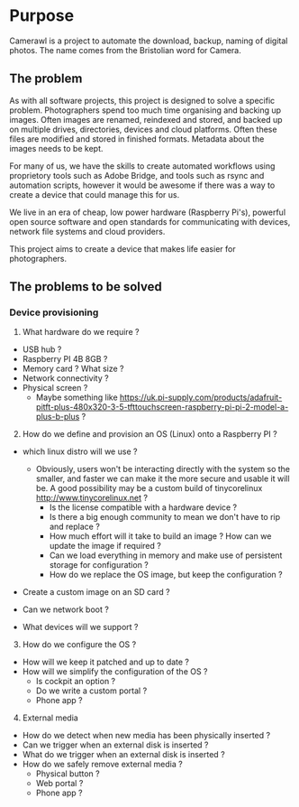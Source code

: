 # Purpose
Camerawl is a project to automate the download, backup, naming of digital photos. The name comes from the Bristolian word for Camera.

## The problem
As with all software projects, this project is designed to solve a specific problem. Photographers spend too much time organising and backing up images. Often images are renamed, reindexed and stored, and backed up on multiple drives, directories, devices and cloud platforms. Often these files are modified and stored in finished formats. Metadata about the images needs to be kept.

For many of us, we have the skills to create automated workflows using proprietory tools such as Adobe Bridge, and tools such as rsync and automation scripts, however it would be awesome if there was a way to create a device that could manage this for us.

We live in an era of cheap, low power hardware (Raspberry Pi's), powerful open source software and open standards for communicating with devices, network file systems and cloud providers.

This project aims to create a device that makes life easier for photographers.

## The problems to be solved
### Device provisioning
1) What hardware do we require ? 
* USB hub ?
* Raspberry PI 4B 8GB ?
* Memory card ? What size ?
* Network connectivity ?
* Physical screen ?
    *   Maybe something like https://uk.pi-supply.com/products/adafruit-pitft-plus-480x320-3-5-tfttouchscreen-raspberry-pi-pi-2-model-a-plus-b-plus ?
    

2) How do we define and provision an OS (Linux) onto a Raspberry PI ?
* which linux distro will we use ?
    * Obviously, users won't be interacting directly with the system so the smaller, and faster we can make it the more secure and usable it will be. A good possibility may be a custom build of tinycorelinux http://www.tinycorelinux.net ?
        * Is the license compatible with a hardware device ?
        * Is there a big enough community to mean we don't have to rip and replace ?
        * How much effort will it take to build an image ? How can we update the image if required ?
        * Can we load everything in memory and make use of persistent storage for configuration ?
        * How do we replace the OS image, but keep the configuration ?
        
        
* Create a custom image on an SD card ?
* Can we network boot ?
* What devices will we support ?


3) How do we configure the OS ?
* How will we keep it patched and up to date ?
* How will we simplify the configuration of the OS ? 
    * Is cockpit an option ?
    * Do we write a custom portal ?
    * Phone app ?

4) External media
* How do we detect when new media has been physically inserted ?
* Can we trigger when an external disk is inserted ?
* What do we trigger when an external disk is inserted ?
* How do we safely remove external media ? 
    * Physical button ?
    * Web portal ?
    * Phone app ?
